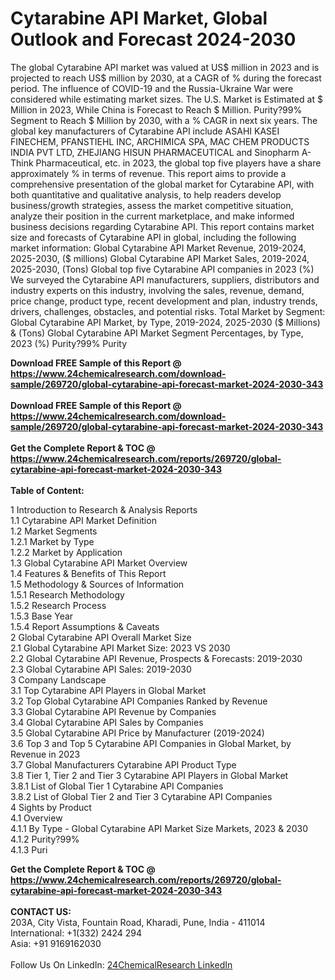 <h1>Cytarabine API Market, Global Outlook and Forecast 2024-2030</h1><p>The global Cytarabine API market was valued at US$ million in 2023 and is projected to reach US$ million by 2030, at a CAGR of % during the forecast period. The influence of COVID-19 and the Russia-Ukraine War were considered while estimating market sizes.
The U.S. Market is Estimated at $ Million in 2023, While China is Forecast to Reach $ Million.
Purity?99% Segment to Reach $ Million by 2030, with a % CAGR in next six years.
The global key manufacturers of Cytarabine API include ASAHI KASEI FINECHEM, PFANSTIEHL INC, ARCHIMICA SPA, MAC CHEM PRODUCTS INDIA PVT LTD, ZHEJIANG HISUN PHARMACEUTICAL and Sinopharm A-Think Pharmaceutical, etc. in 2023, the global top five players have a share approximately % in terms of revenue.
This report aims to provide a comprehensive presentation of the global market for Cytarabine API, with both quantitative and qualitative analysis, to help readers develop business/growth strategies, assess the market competitive situation, analyze their position in the current marketplace, and make informed business decisions regarding Cytarabine API. This report contains market size and forecasts of Cytarabine API in global, including the following market information:
Global Cytarabine API Market Revenue, 2019-2024, 2025-2030, ($ millions)
Global Cytarabine API Market Sales, 2019-2024, 2025-2030, (Tons)
Global top five Cytarabine API companies in 2023 (%)
We surveyed the Cytarabine API manufacturers, suppliers, distributors and industry experts on this industry, involving the sales, revenue, demand, price change, product type, recent development and plan, industry trends, drivers, challenges, obstacles, and potential risks.
Total Market by Segment:
Global Cytarabine API Market, by Type, 2019-2024, 2025-2030 ($ Millions) &amp; (Tons)
Global Cytarabine API Market Segment Percentages, by Type, 2023 (%)
    Purity?99%
    Purity</p><div><b>Download FREE Sample of this Report @ 
            <a href="https://www.24chemicalresearch.com/download-sample/269720/global-cytarabine-api-forecast-market-2024-2030-343">
            https://www.24chemicalresearch.com/download-sample/269720/global-cytarabine-api-forecast-market-2024-2030-343</a></b></div><br><div><b>Download FREE Sample of this Report @ 
            <a href="https://www.24chemicalresearch.com/download-sample/269720/global-cytarabine-api-forecast-market-2024-2030-343">
            https://www.24chemicalresearch.com/download-sample/269720/global-cytarabine-api-forecast-market-2024-2030-343</a></b></div><br><div><b>Get the Complete Report & TOC @ 
            <a href="https://www.24chemicalresearch.com/reports/269720/global-cytarabine-api-forecast-market-2024-2030-343">
            https://www.24chemicalresearch.com/reports/269720/global-cytarabine-api-forecast-market-2024-2030-343</a></b></div><br>
            <b>Table of Content:</b><p>1 Introduction to Research & Analysis Reports<br />
    1.1 Cytarabine API Market Definition<br />
    1.2 Market Segments<br />
        1.2.1 Market by Type<br />
        1.2.2 Market by Application<br />
    1.3 Global Cytarabine API Market Overview<br />
    1.4 Features & Benefits of This Report<br />
    1.5 Methodology & Sources of Information<br />
        1.5.1 Research Methodology<br />
        1.5.2 Research Process<br />
        1.5.3 Base Year<br />
        1.5.4 Report Assumptions & Caveats<br />
2 Global Cytarabine API Overall Market Size<br />
    2.1 Global Cytarabine API Market Size: 2023 VS 2030<br />
    2.2 Global Cytarabine API Revenue, Prospects & Forecasts: 2019-2030<br />
    2.3 Global Cytarabine API Sales: 2019-2030<br />
3 Company Landscape<br />
    3.1 Top Cytarabine API Players in Global Market<br />
    3.2 Top Global Cytarabine API Companies Ranked by Revenue<br />
    3.3 Global Cytarabine API Revenue by Companies<br />
    3.4 Global Cytarabine API Sales by Companies<br />
    3.5 Global Cytarabine API Price by Manufacturer (2019-2024)<br />
    3.6 Top 3 and Top 5 Cytarabine API Companies in Global Market, by Revenue in 2023<br />
    3.7 Global Manufacturers Cytarabine API Product Type<br />
    3.8 Tier 1, Tier 2 and Tier 3 Cytarabine API Players in Global Market<br />
        3.8.1 List of Global Tier 1 Cytarabine API Companies<br />
        3.8.2 List of Global Tier 2 and Tier 3 Cytarabine API Companies<br />
4 Sights by Product<br />
    4.1 Overview<br />
        4.1.1 By Type - Global Cytarabine API Market Size Markets, 2023 & 2030<br />
        4.1.2 Purity?99%<br />
        4.1.3 Puri</p><div><b>Get the Complete Report & TOC @ 
            <a href="https://www.24chemicalresearch.com/reports/269720/global-cytarabine-api-forecast-market-2024-2030-343">
            https://www.24chemicalresearch.com/reports/269720/global-cytarabine-api-forecast-market-2024-2030-343</a></b></div><br><b>CONTACT US:</b><br>
            203A, City Vista, Fountain Road, Kharadi, Pune, India - 411014<br>
            International: +1(332) 2424 294<br>
            Asia: +91 9169162030 <br><br>
            Follow Us On LinkedIn: <a href="https://www.linkedin.com/company/24chemicalresearch/">24ChemicalResearch LinkedIn</a>